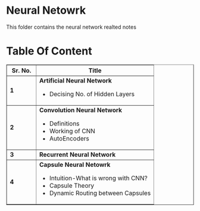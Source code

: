 # Neural Netowrk

This folder contains the neural network realted notes



# Table Of Content

<table width=100% border=1 cellpadding="10" cellspacing="1">
<colgroup>
</colgroup>
<thead>
  <tr>
    <th width=20%>Sr. No. </th>
    <th width=80%>Title</th>
  </tr>
</thead>
<tbody>
  <tr>
    <td><b>1</b></td>
    <td><b>Artificial Neural Network</b>
      <ul>
        <li>Decising No. of Hidden Layers</li>
      </ul>
    </td>
  </tr>
  <tr>
    <td><b>2</b></td>
    <td><b>Convolution Neural Network</b>
      <ul>
        <li>Definitions</li>
        <li>Working of CNN</li>
        <li>AutoEncoders</li>
      </ul>
    </td>
  </tr>
  <tr>
    <td><b>3</b></td>
    <td><b>Recurrent Neural Network</b>
    </td>
  </tr>
  <tr>
    <td><b>4</b></td>
    <td><b>Capsule Neural Netowrk</b>
      <ul>
        <li>Intuition-What is wrong with CNN?</li>
        <li>Capsule Theory</li>
        <li>Dynamic Routing between Capsules</li>
      </ul>
    </td>
  </tr>
</tbody>
</table>